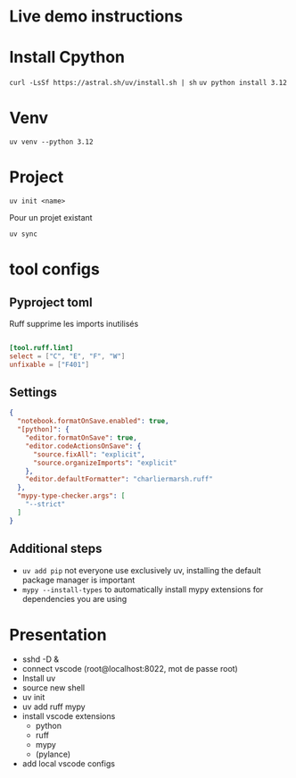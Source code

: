 # Live demo instructions

# Install Cpython

`curl -LsSf https://astral.sh/uv/install.sh | sh`
`uv python install 3.12`

# Venv

`uv venv --python 3.12`

# Project

`uv init <name>`

Pour un projet existant

`uv sync`

# tool configs

## Pyproject toml

Ruff supprime les imports inutilisés

```toml

[tool.ruff.lint]
select = ["C", "E", "F", "W"]
unfixable = ["F401"]
```

## Settings

```json
{
  "notebook.formatOnSave.enabled": true,
  "[python]": {
    "editor.formatOnSave": true,
    "editor.codeActionsOnSave": {
      "source.fixAll": "explicit",
      "source.organizeImports": "explicit"
    },
    "editor.defaultFormatter": "charliermarsh.ruff"
  },
  "mypy-type-checker.args": [
    "--strict"
  ]
}
```

## Additional steps

- `uv add pip` not everyone use exclusively uv, installing the default package manager is important
- `mypy --install-types` to automatically install mypy extensions for dependencies you are using

# Presentation

- sshd -D &
- connect vscode (root@localhost:8022, mot de passe root)
- Install uv
- source new shell
- uv init
- uv add ruff mypy
- install vscode extensions
  - python
  - ruff
  - mypy
  - (pylance)
- add local vscode configs
